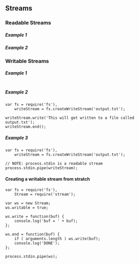 ## Streams

### Readable Streams
##### Example 1


##### Example 2

### Writable Streams
##### Example 1

```

```

##### Example 2

```
var fs = require('fs'),
	writeStream = fs.createWriteStream('output.txt');

writeStream.write('This will get written to a file called output.txt');
writeStream.end();
```

##### Example 3

```
var fs = require('fs'),
	writeStream = fs.createWriteStream('output.txt');

// NOTE: process.stdin is a readable stream
process.stdin.pipe(writeStream);
```

#### Creating a writable stream from stratch

```
var fs = require('fs'),
	Stream = require('stream');

var ws = new Stream;
ws.writable = true;

ws.write = function(buf) {
	console.log('buf = ' + buf);
};

ws.end = function(buf) {
	if ( arguments.length ) ws.write(buf);
	console.log('DONE');	
};

process.stdin.pipe(ws);
```
